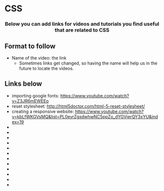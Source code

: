 # CSS

<p align="center">
  <h3 align="center">Below you can add links for videos and tutorials you find useful that are related to CSS</h3></p>


## Format to follow
* Name of the video: the link
  * Sometimes links get changed, so having the name will help us in the future to locate the videos.


## Links below

* importing google fonts: https://www.youtube.com/watch?v=Z3JR6mEWEEo
* reset stylesheet: http://html5doctor.com/html-5-reset-stylesheet/
* creating a responsive website: https://www.youtube.com/watch?v=kbLfWKGVsMQ&list=PL0eyrZgxdwhwNC5ppZo_dYGVjerQY3xYU&index=19
* 
* 
* 
* 
* 
* 
* 
* 
* 
* 
* 
* 

